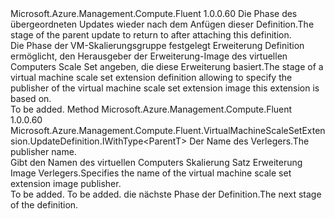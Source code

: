 <Type Name="IWithPublisher&lt;ParentT&gt;" FullName="Microsoft.Azure.Management.Compute.Fluent.VirtualMachineScaleSetExtension.UpdateDefinition.IWithPublisher&lt;ParentT&gt;">
  <TypeSignature Language="C#" Value="public interface IWithPublisher&lt;ParentT&gt;" />
  <TypeSignature Language="ILAsm" Value=".class public interface auto ansi abstract IWithPublisher`1&lt;ParentT&gt;" />
  <TypeSignature Language="DocId" Value="T:Microsoft.Azure.Management.Compute.Fluent.VirtualMachineScaleSetExtension.UpdateDefinition.IWithPublisher`1" />
  <TypeSignature Language="VB.NET" Value="Public Interface IWithPublisher(Of ParentT)" />
  <TypeSignature Language="F#" Value="type IWithPublisher&lt;'ParentT&gt; = interface" />
  <AssemblyInfo>
    <AssemblyName>Microsoft.Azure.Management.Compute.Fluent</AssemblyName>
    <AssemblyVersion>1.0.0.60</AssemblyVersion>
  </AssemblyInfo>
  <TypeParameters>
    <TypeParameter Name="ParentT" />
  </TypeParameters>
  <Interfaces />
  <Docs>
    <typeparam name="ParentT"><span data-ttu-id="2b3a4-101">Die Phase des übergeordneten Updates wieder nach dem Anfügen dieser Definition.</span><span class="sxs-lookup"><span data-stu-id="2b3a4-101">The stage of the parent update to return to after attaching this definition.</span></span></typeparam>
    <summary>
            <span data-ttu-id="2b3a4-102">Die Phase der VM-Skalierungsgruppe festgelegt Erweiterung Definition ermöglicht, den Herausgeber der Erweiterung-Image des virtuellen Computers Scale Set angeben, die diese Erweiterung basiert.</span><span class="sxs-lookup"><span data-stu-id="2b3a4-102">The stage of a virtual machine scale set extension definition allowing to specify the publisher of the virtual machine scale set extension image this extension is based on.</span></span>
            </summary>
    <remarks>To be added.</remarks>
  </Docs>
  <Members>
    <Member MemberName="WithPublisher">
      <MemberSignature Language="C#" Value="public Microsoft.Azure.Management.Compute.Fluent.VirtualMachineScaleSetExtension.UpdateDefinition.IWithType&lt;ParentT&gt; WithPublisher (string extensionImagePublisherName);" />
      <MemberSignature Language="ILAsm" Value=".method public hidebysig newslot virtual instance class Microsoft.Azure.Management.Compute.Fluent.VirtualMachineScaleSetExtension.UpdateDefinition.IWithType`1&lt;!ParentT&gt; WithPublisher(string extensionImagePublisherName) cil managed" />
      <MemberSignature Language="DocId" Value="M:Microsoft.Azure.Management.Compute.Fluent.VirtualMachineScaleSetExtension.UpdateDefinition.IWithPublisher`1.WithPublisher(System.String)" />
      <MemberSignature Language="VB.NET" Value="Public Function WithPublisher (extensionImagePublisherName As String) As IWithType(Of ParentT)" />
      <MemberSignature Language="F#" Value="abstract member WithPublisher : string -&gt; Microsoft.Azure.Management.Compute.Fluent.VirtualMachineScaleSetExtension.UpdateDefinition.IWithType&lt;'ParentT&gt;" Usage="iWithPublisher.WithPublisher extensionImagePublisherName" />
      <MemberType>Method</MemberType>
      <AssemblyInfo>
        <AssemblyName>Microsoft.Azure.Management.Compute.Fluent</AssemblyName>
        <AssemblyVersion>1.0.0.60</AssemblyVersion>
      </AssemblyInfo>
      <ReturnValue>
        <ReturnType>Microsoft.Azure.Management.Compute.Fluent.VirtualMachineScaleSetExtension.UpdateDefinition.IWithType&lt;ParentT&gt;</ReturnType>
      </ReturnValue>
      <Parameters>
        <Parameter Name="extensionImagePublisherName" Type="System.String" />
      </Parameters>
      <Docs>
        <param name="extensionImagePublisherName"><span data-ttu-id="2b3a4-103">Der Name des Verlegers.</span><span class="sxs-lookup"><span data-stu-id="2b3a4-103">The publisher name.</span></span></param>
        <summary>
            <span data-ttu-id="2b3a4-104">Gibt den Namen des virtuellen Computers Skalierung Satz Erweiterung Image Verlegers.</span><span class="sxs-lookup"><span data-stu-id="2b3a4-104">Specifies the name of the virtual machine scale set extension image publisher.</span></span>
            </summary>
        <returns>To be added.</returns>
        <remarks>To be added.</remarks>
        <return><span data-ttu-id="2b3a4-105">die nächste Phase der Definition.</span><span class="sxs-lookup"><span data-stu-id="2b3a4-105">The next stage of the definition.</span></span></return>
      </Docs>
    </Member>
  </Members>
</Type>